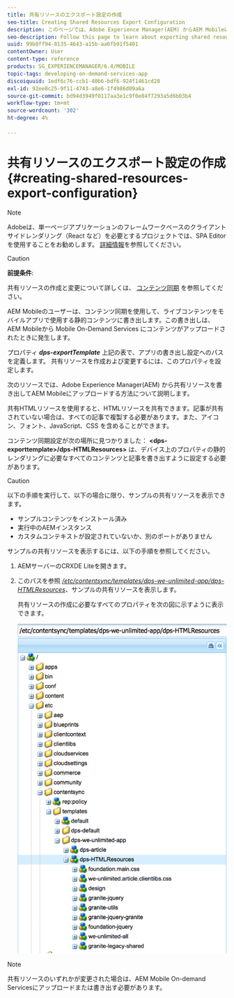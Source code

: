 ```yaml
---
title: 共有リソースのエクスポート設定の作成
seo-title: Creating Shared Resources Export Configuration
description: このページでは、Adobe Experience Manager(AEM) からAEM Mobileにアップロードする共有リソースを書き出す方法について説明します。
seo-description: Follow this page to learn about exporting shared resources from Adobe Experience Manager (AEM) for upload to AEM Mobile.
uuid: 99b8ff94-8135-4643-a15b-aa6fb91f5401
contentOwner: User
content-type: reference
products: SG_EXPERIENCEMANAGER/6.4/MOBILE
topic-tags: developing-on-demand-services-app
discoiquuid: 1edf6c76-ccb1-40b6-bdf6-924f1461cd28
exl-id: 92ee8c25-9f11-4743-a8e6-1f4986d09a6a
source-git-commit: bd94d3949f0117aa3e1c9f0e84f7293a5d6b03b4
workflow-type: tm+mt
source-wordcount: '302'
ht-degree: 4%

---
```


# 共有リソースのエクスポート設定の作成{#creating-shared-resources-export-configuration}

>[!NOTE]
>
>Adobeは、単一ページアプリケーションのフレームワークベースのクライアントサイドレンダリング（React など）を必要とするプロジェクトでは、SPA Editor を使用することをお勧めします。 [詳細情報](/help/sites-developing/spa-overview.md)を参照してください。

>[!CAUTION]
>
>**前提条件**:
>
>共有リソースの作成と変更について詳しくは、 [コンテンツ同期](/help/mobile/mobile-ondemand-contentsync.md) を参照してください。

AEM Mobileのユーザーは、コンテンツ同期を使用して、ライブコンテンツをモバイルアプリで使用する静的コンテンツに書き出します。この書き出しは、AEM Mobileから Mobile On-Demand Services にコンテンツがアップロードされたときに発生します。

プロパティ ***dps-exportTemplate*** 上記の表で、アプリの書き出し設定へのパスを定義します。 共有リソースを作成および変更するには、このプロパティを設定します。

次のリソースでは、Adobe Experience Manager(AEM) から共有リソースを書き出してAEM Mobileにアップロードする方法について説明します。

共有HTMLリソースを使用すると、HTMLリソースを共有できます。記事が共有されていない場合は、すべての記事で複製する必要があります。また、アイコン、フォント、JavaScript、CSS を含めることができます。

コンテンツ同期設定が次の場所に見つかりました： **&lt;dps-exporttemplate>/dps-HTMLResources>** は、デバイス上のプロパティの静的レンダリングに必要なすべてのコンテンツと記事を書き出すように設定する必要があります。

>[!CAUTION]
>
>以下の手順を実行して、以下の場合に限り、サンプルの共有リソースを表示できます。
>
>* サンプルコンテンツをインストール済み
>* 実行中のAEMインスタンス
>* カスタムコンテキストが設定されていないか、別のポートがありません
>


サンプルの共有リソースを表示するには、以下の手順を参照してください。

1. AEMサーバーのCRXDE Liteを開きます。
1. このパスを参照 *[/etc/contentsync/templates/dps-we-unlimited-app/dps-HTMLResources](http://localhost:4502/crx/de/index.jsp#/etc/contentsync/templates/dps-we-unlimited-app/dps-HTMLResources)*、サンプルの共有リソースを表示します。

   共有リソースの作成に必要なすべてのプロパティを次の図に示すように表示できます。

   ![chlimage_1-145](assets/chlimage_1-145.png)

>[!NOTE]
>
>共有リソースのいずれかが変更された場合は、AEM Mobile On-demand Servicesにアップロードまたは書き出す必要があります。
